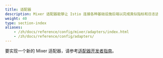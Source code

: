 ```yaml
---
title: 适配器
description: Mixer 适配器能够让 Istio 连接各种基础设施后端以完成类似指标和日志这样的功能。
weight: 40
type: section-index
aliases:
    - /zh/docs/reference/config/mixer/adapters/index.html
    - /zh/docs/reference/config/adapters/
---
```


要实现一个新的 Mixer 适配器，请参考[适配器开发者指南](https://github.com/istio/istio/wiki/Mixer-Compiled-In-Adapter-Dev-Guide)。
